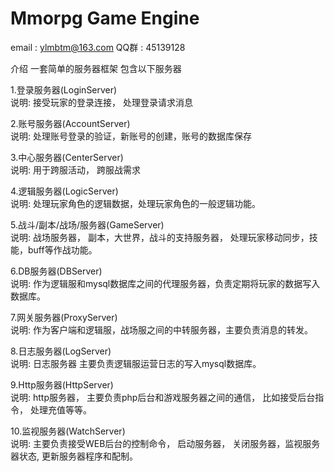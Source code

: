 Mmorpg Game Engine
===========

email : ylmbtm@163.com
QQ群  : 45139128


介绍
一套简单的服务器框架
包含以下服务器

1.登录服务器(LoginServer) <br>
		说明: 接受玩家的登录连接， 处理登录请求消息

2.账号服务器(AccountServer) <br>
		说明: 处理账号登录的验证，新账号的创建，账号的数据库保存

3.中心服务器(CenterServer) <br>
		说明: 用于跨服活动， 跨服战需求

4.逻辑服务器(LogicServer) <br>
		说明: 处理玩家角色的逻辑数据，处理玩家角色的一般逻辑功能。

5.战斗/副本/战场/服务器(GameServer) <br> 
		说明: 战场服务器， 副本，大世界，战斗的支持服务器， 处理玩家移动同步，技能，buff等作战功能。

6.DB服务器(DBServer) <br>
		说明: 作为逻辑服和mysql数据库之间的代理服务器，负责定期将玩家的数据写入数据库。

7.网关服务器(ProxyServer) <br>
			说明: 作为客户端和逻辑服，战场服之间的中转服务器，主要负责消息的转发。

8.日志服务器(LogServer) <br>
		说明: 日志服务器 主要负责逻辑服运营日志的写入mysql数据库。

9.Http服务器(HttpServer) <br>
		说明: http服务器， 主要负责php后台和游戏服务器之间的通信， 比如接受后台指令， 处理充值等等。

10.监视服务器(WatchServer) <br>
		说明: 主要负责接受WEB后台的控制命令， 启动服务器， 关闭服务器，监视服务器状态,  更新服务器程序和配制。



